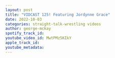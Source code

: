 ```yaml
---
layout: post
title: "VIDCAST 125! Featuring Jordynne Grace"
date: 2022-10-03
categories: straight-talk-wrestling videos
author: george-mckay
spotify_track_id: 
youtube_video_id: MwtPMz5KIkY
apple_track_id: 
youtube_metadata: 
---
```

